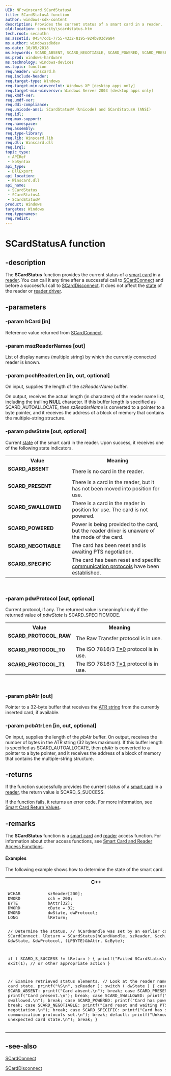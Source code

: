 ```yaml
---
UID: NF:winscard.SCardStatusA
title: SCardStatusA function
author: windows-sdk-content
description: Provides the current status of a smart card in a reader.
old-location: security\scardstatus.htm
tech.root: secauthn
ms.assetid: 04547cd1-7755-4332-8195-924b803d9a84
ms.author: windowssdkdev
ms.date: 10/05/2018
ms.keywords: SCARD_ABSENT, SCARD_NEGOTIABLE, SCARD_POWERED, SCARD_PRESENT, SCARD_PROTOCOL_RAW, SCARD_PROTOCOL_T0, SCARD_PROTOCOL_T1, SCARD_SPECIFIC, SCARD_SWALLOWED, SCardStatus, SCardStatus function [Security], SCardStatusA, SCardStatusW, _smart_scardstatus, security.scardstatus, winscard/SCardStatus, winscard/SCardStatusA, winscard/SCardStatusW
ms.prod: windows-hardware
ms.technology: windows-devices
ms.topic: function
req.header: winscard.h
req.include-header: 
req.target-type: Windows
req.target-min-winverclnt: Windows XP [desktop apps only]
req.target-min-winversvr: Windows Server 2003 [desktop apps only]
req.kmdf-ver: 
req.umdf-ver: 
req.ddi-compliance: 
req.unicode-ansi: SCardStatusW (Unicode) and SCardStatusA (ANSI)
req.idl: 
req.max-support: 
req.namespace: 
req.assembly: 
req.type-library: 
req.lib: Winscard.lib
req.dll: Winscard.dll
req.irql: 
topic_type:
 - APIRef
 - kbSyntax
api_type:
 - DllExport
api_location:
 - Winscard.dll
api_name:
 - SCardStatus
 - SCardStatusA
 - SCardStatusW
product: Windows
targetos: Windows
req.typenames: 
req.redist: 
---
```


# SCardStatusA function


## -description


The <b>SCardStatus</b> function provides the current status of a <a href="https://msdn.microsoft.com/3e9d7672-2314-45c8-8178-5a0afcfd0c50">smart card</a> in a <a href="https://msdn.microsoft.com/ce589e18-02ac-42c2-b76b-776deb686bbd">reader</a>. You can call it any time after a successful call to <a href="https://msdn.microsoft.com/389ada98-383f-4b37-bf5d-c40577ef25fd">SCardConnect</a> and before a successful call to <a href="https://msdn.microsoft.com/d087a006-bd2d-4ad7-965b-36ea8d712ec8">SCardDisconnect</a>. It does not affect the <a href="https://msdn.microsoft.com/3e9d7672-2314-45c8-8178-5a0afcfd0c50">state</a> of the reader or <a href="https://msdn.microsoft.com/ce589e18-02ac-42c2-b76b-776deb686bbd">reader driver</a>.


## -parameters




### -param hCard [in]

Reference value returned from 
<a href="https://msdn.microsoft.com/389ada98-383f-4b37-bf5d-c40577ef25fd">SCardConnect</a>.


### -param mszReaderNames [out]

List of display names (multiple string) by which the currently connected reader is known.


### -param pcchReaderLen [in, out, optional]

On input, supplies the length of the <i>szReaderName</i> buffer. 




On output, receives the actual length (in characters) of the reader name list, including the trailing <b>NULL</b> character. If this buffer length is specified as SCARD_AUTOALLOCATE, then <i>szReaderName</i> is converted to a pointer to a byte pointer, and it receives the address of a block of memory that contains the multiple-string structure.


### -param pdwState [out, optional]

Current <a href="https://msdn.microsoft.com/3e9d7672-2314-45c8-8178-5a0afcfd0c50">state</a> of the smart card in the reader. Upon success, it receives one of the following state indicators. 




					

<table>
<tr>
<th>Value</th>
<th>Meaning</th>
</tr>
<tr>
<td width="40%"><a id="SCARD_ABSENT"></a><a id="scard_absent"></a><dl>
<dt><b>SCARD_ABSENT</b></dt>
</dl>
</td>
<td width="60%">
There is no card in the reader.

</td>
</tr>
<tr>
<td width="40%"><a id="SCARD_PRESENT"></a><a id="scard_present"></a><dl>
<dt><b>SCARD_PRESENT</b></dt>
</dl>
</td>
<td width="60%">
There is a card in the reader, but it has not been moved into position for use.

</td>
</tr>
<tr>
<td width="40%"><a id="SCARD_SWALLOWED"></a><a id="scard_swallowed"></a><dl>
<dt><b>SCARD_SWALLOWED</b></dt>
</dl>
</td>
<td width="60%">
There is a card in the reader in position for use. The card is not powered.

</td>
</tr>
<tr>
<td width="40%"><a id="SCARD_POWERED"></a><a id="scard_powered"></a><dl>
<dt><b>SCARD_POWERED</b></dt>
</dl>
</td>
<td width="60%">
Power is being provided to the card, but the reader driver is unaware of the mode of the card.

</td>
</tr>
<tr>
<td width="40%"><a id="SCARD_NEGOTIABLE"></a><a id="scard_negotiable"></a><dl>
<dt><b>SCARD_NEGOTIABLE</b></dt>
</dl>
</td>
<td width="60%">
The card has been reset and is awaiting PTS negotiation.

</td>
</tr>
<tr>
<td width="40%"><a id="SCARD_SPECIFIC"></a><a id="scard_specific"></a><dl>
<dt><b>SCARD_SPECIFIC</b></dt>
</dl>
</td>
<td width="60%">
The card has been reset and specific <a href="https://msdn.microsoft.com/db46def4-bfdc-4801-a57d-d568e94a2dbb">communication protocols</a> have been established.

</td>
</tr>
</table>
 


### -param pdwProtocol [out, optional]

Current protocol, if any. The returned value is meaningful only if the returned value of <i>pdwState</i> is SCARD_SPECIFICMODE.

<table>
<tr>
<th>Value</th>
<th>Meaning</th>
</tr>
<tr>
<td width="40%"><a id="SCARD_PROTOCOL_RAW"></a><a id="scard_protocol_raw"></a><dl>
<dt><b>SCARD_PROTOCOL_RAW</b></dt>
</dl>
</td>
<td width="60%">
The Raw Transfer protocol is in use.

</td>
</tr>
<tr>
<td width="40%"><a id="SCARD_PROTOCOL_T0"></a><a id="scard_protocol_t0"></a><dl>
<dt><b>SCARD_PROTOCOL_T0</b></dt>
</dl>
</td>
<td width="60%">
The ISO 7816/3 <a href="https://msdn.microsoft.com/11f2e098-1d1e-473b-90ff-7b86eb923e9f">T=0</a> protocol is in use.

</td>
</tr>
<tr>
<td width="40%"><a id="SCARD_PROTOCOL_T1"></a><a id="scard_protocol_t1"></a><dl>
<dt><b>SCARD_PROTOCOL_T1</b></dt>
</dl>
</td>
<td width="60%">
The ISO 7816/3 <a href="https://msdn.microsoft.com/11f2e098-1d1e-473b-90ff-7b86eb923e9f">T=1</a> protocol is in use.

</td>
</tr>
</table>
 


### -param pbAtr [out]

Pointer to a 32-byte buffer that receives the <a href="https://msdn.microsoft.com/0baaa937-f635-4500-8dcd-9dbbd6f4cd02">ATR string</a> from the currently inserted card, if available.


### -param pcbAtrLen [in, out, optional]

On input, supplies the length of the <i>pbAtr</i> buffer. On output, receives the number of bytes in the ATR string (32 bytes maximum). If this buffer length is specified as SCARD_AUTOALLOCATE, then <i>pbAtr</i> is converted to a pointer to a byte pointer, and it receives the address of a block of memory that contains the multiple-string structure.


## -returns



If the function successfully provides the current status of a <a href="https://msdn.microsoft.com/3e9d7672-2314-45c8-8178-5a0afcfd0c50">smart card</a> in a <a href="https://msdn.microsoft.com/ce589e18-02ac-42c2-b76b-776deb686bbd">reader</a>, the return value is SCARD_S_SUCCESS.

If the function fails, it returns an error code. For more information, see 
<a href="authentication_return_values.htm">Smart Card Return Values</a>.




## -remarks



The <b>SCardStatus</b> function is a <a href="https://msdn.microsoft.com/3e9d7672-2314-45c8-8178-5a0afcfd0c50">smart card</a> and <a href="https://msdn.microsoft.com/ce589e18-02ac-42c2-b76b-776deb686bbd">reader</a> access function. For information about other access functions, see 
<a href="https://msdn.microsoft.com/37d92491-174b-471e-b36e-46d9285dd404">Smart Card and Reader Access Functions</a>.


#### Examples

The following example  shows how to determine the state of the smart card.

<div class="code"><span codelanguage="ManagedCPlusPlus"><table>
<tr>
<th>C++</th>
</tr>
<tr>
<td>
<pre>WCHAR           szReader[200];
DWORD           cch = 200;
BYTE            bAttr[32];
DWORD           cByte = 32;
DWORD           dwState, dwProtocol;
LONG            lReturn;

// Determine the status.
// hCardHandle was set by an earlier call to SCardConnect.
lReturn = SCardStatus(hCardHandle,
                      szReader,
                      &amp;cch,
                      &amp;dwState,
                      &amp;dwProtocol,
                      (LPBYTE)&amp;bAttr,
                      &amp;cByte); 

if ( SCARD_S_SUCCESS != lReturn )
{
    printf("Failed SCardStatus\n");
    exit(1);     // or other appropriate action
}

// Examine retrieved status elements.
// Look at the reader name and card state.
printf("%S\n", szReader );
switch ( dwState )
{
    case SCARD_ABSENT:
        printf("Card absent.\n");
        break;
    case SCARD_PRESENT:
        printf("Card present.\n");
        break;
    case SCARD_SWALLOWED:
        printf("Card swallowed.\n");
        break;
    case SCARD_POWERED:
        printf("Card has power.\n");
        break;
    case SCARD_NEGOTIABLE:
        printf("Card reset and waiting PTS negotiation.\n");
        break;
    case SCARD_SPECIFIC:
        printf("Card has specific communication protocols set.\n");
        break;
    default:
        printf("Unknown or unexpected card state.\n");
        break;
}
</pre>
</td>
</tr>
</table></span></div>



## -see-also




<a href="https://msdn.microsoft.com/389ada98-383f-4b37-bf5d-c40577ef25fd">SCardConnect</a>



<a href="https://msdn.microsoft.com/d087a006-bd2d-4ad7-965b-36ea8d712ec8">SCardDisconnect</a>
 

 

